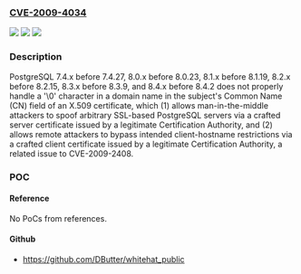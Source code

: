 ### [CVE-2009-4034](https://cve.mitre.org/cgi-bin/cvename.cgi?name=CVE-2009-4034)
![](https://img.shields.io/static/v1?label=Product&message=n%2Fa&color=blue)
![](https://img.shields.io/static/v1?label=Version&message=%3D%20n%2Fa%20&color=brighgreen)
![](https://img.shields.io/static/v1?label=Vulnerability&message=n%2Fa&color=brighgreen)

### Description

PostgreSQL 7.4.x before 7.4.27, 8.0.x before 8.0.23, 8.1.x before 8.1.19, 8.2.x before 8.2.15, 8.3.x before 8.3.9, and 8.4.x before 8.4.2 does not properly handle a '\0' character in a domain name in the subject's Common Name (CN) field of an X.509 certificate, which (1) allows man-in-the-middle attackers to spoof arbitrary SSL-based PostgreSQL servers via a crafted server certificate issued by a legitimate Certification Authority, and (2) allows remote attackers to bypass intended client-hostname restrictions via a crafted client certificate issued by a legitimate Certification Authority, a related issue to CVE-2009-2408.

### POC

#### Reference
No PoCs from references.

#### Github
- https://github.com/DButter/whitehat_public

